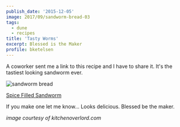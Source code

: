 ```yaml
---
publish_date: '2015-12-05'
image: 2017/09/sandworm-bread-03
tags:
  - dune
  - recipes
title: 'Tasty Worms'
excerpt: Blessed is the Maker
profile: bketelsen
---
```


A coworker sent me a link to this recipe and I have to share it. It's the tastiest looking sandworm ever.

![sandworm bread](/static/images/sandworm-bread-03.jpg)

[Spice Filled Sandworm](http://kitchenoverlord.com/2015/12/03/dune-week-spice-filled-sandworm/)

If you make one let me know... Looks delicious. Blessed be the maker.

_image courtesy of kitchenoverlord.com_
